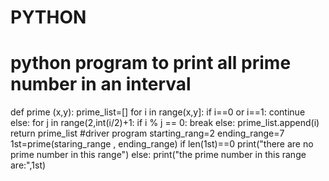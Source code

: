 # PYTHON
# python program to print all prime number in an interval
def prime (x,y):
   prime_list=[]
   for i in range(x,y]:
   if i==0 or i==1:
       continue
  else:
    for j in range(2,int(i/2)+1:
       if i % j == 0:
          break
          else:
          prime_list.append(i)
  return prime_list
  #driver program
  starting_rang=2
  ending_range=7
  1st=prime(staring_range , ending_range)
  if len(1st)==0
      print("there are no prime number in this range")
      else:
      print("the prime number in this range are:",1st)
  
  
  


